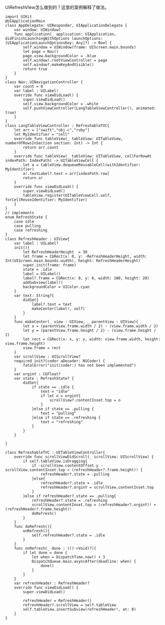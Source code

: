 UIRefreshView怎么做到的？这里的案例解释了做法。

    import UIKit
    @UIApplicationMain
    class AppDelegate: UIResponder, UIApplicationDelegate {
        var window: UIWindow?
        func application(_ application: UIApplication, didFinishLaunchingWithOptions launchOptions: [UIApplicationLaunchOptionsKey: Any]?) -> Bool {
            self.window = UIWindow(frame: UIScreen.main.bounds)
            let page = Nav()
            page.view.backgroundColor = .blue
            self.window!.rootViewController = page
            self.window?.makeKeyAndVisible()
            return true
        }
    }
    class Nav: UINavigationController {
        var count = 0
        var label : UILabel!
        override func viewDidLoad() {
            super.viewDidLoad()
            self.view.backgroundColor = .white
            self.pushViewController(LangTableViewController(), animated: true)
        }
    }
    class LangTableViewController : RefreshableTVC{
        let arr = ["swift","obj-c","ruby"]
        let MyIdentifier = "cell"
        override func tableView(_ tableView: UITableView, numberOfRowsInSection section: Int) -> Int {
            return arr.count
        }
        override func tableView(_ tableView: UITableView, cellForRowAt indexPath: IndexPath) -> UITableViewCell {
            let a = tableView.dequeueReusableCell(withIdentifier: MyIdentifier)
            a!.textLabel?.text = arr[indexPath.row]
            return a!
        }
        override func viewDidLoad() {
            super.viewDidLoad()
            tableView.register(UITableViewCell.self, forCellReuseIdentifier: MyIdentifier)
        }
    }
    // implements
    enum RefreshState {
        case idle
        case pulling
        case refreshing
    }
    class RefreshHeader : UIView{
        var label : UILabel?
        init(){
            let RefreshHeaderHeight  = 30
            let frame = CGRect(x: 0, y: -RefreshHeaderHeight, width: Int(UIScreen.main.bounds.width), height: RefreshHeaderHeight)
            super.init(frame: frame)
            state = .idle
            label = UILabel()
            label?.frame = CGRect(x: 0, y: 0, width: 100, height: 20)
            addSubview(label!)
            backgroundColor = UIColor.cyan
        }
        var text: String?{
            didSet{
                label?.text = text
                makeCenter(label!, self)
            }
        }
        func makeCenter(_ view : UIView, _ parentView : UIView){
            let x = (parentView.frame.width / 2) - (view.frame.width / 2)
            let y = (parentView.frame.height / 2) - (view.frame.height / 2)
            let rect = CGRect(x: x, y: y, width: view.frame.width, height: view.frame.height)
            view.frame = rect
        }
        var scrollView : UIScrollView?
        required init?(coder aDecoder: NSCoder) {
            fatalError("init(coder:) has not been implemented")
        }
        var orginY : CGFloat?
        var state : RefreshState? {
            didSet{
                if state == .idle {
                    text = "idle"
                    if let o = orginY{
                        scrollView?.contentInset.top = o
                    }
                }else if state == .pulling {
                    text = "pulling"
                }else if state == .refreshing {
                    text = "refreshing"
                }
            }
        }
        
    }

    class RefreshableTVC : UITableViewController{
        override func scrollViewDidScroll(_ scrollView: UIScrollView) {
            if self.tableView.isDragging{
                if -scrollView.contentOffset.y - scrollView.contentInset.top > (refreshHeader?.frame.height)! {
                    refreshHeader?.state = .pulling
                }else{
                    refreshHeader?.state = .idle
                    refreshHeader?.orginY = scrollView.contentInset.top
                }
            }else if refreshHeader?.state == .pulling{
                refreshHeader?.state = .refreshing
                scrollView.contentInset.top = (refreshHeader?.orginY)! + (refreshHeader?.frame.height)!
                doRefresh()
            }
        }
        func doRefresh(){
            onRefresh(){
                self.refreshHeader?.state = .idle
            }
        }
        func onRefresh(_ done : (()->Void)?){
            if let done = done {
                let when = DispatchTime.now() + 3
                DispatchQueue.main.asyncAfter(deadline: when) {
                    done()
                }
            }
        }
        var refreshHeader : RefreshHeader?
        override func viewDidLoad() {
            super.viewDidLoad()
            
            refreshHeader = RefreshHeader()
            refreshHeader?.scrollView = self.tableView
            self.tableView.insertSubview(refreshHeader!, at: 0)
        }
    }
